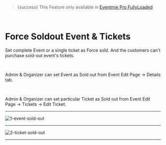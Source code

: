 > {success} This Feature only available in [Eventmie Pro FullyLoaded](https://classiebit.com/eventmie-pro-fullyloaded)

<br>

# Force Soldout Event & Tickets

Set complete Event or a single ticket as Force sold. And the customers can't purchase sold-out event's tickets.

<br>

Admin & Organizer can set Event as Sold out from Event Edit Page -> Details tab.

<br>

Admin & Organizer can set particular Ticket as Sold out from Event Edit Page -> Tickets -> Edit Ticket.

---

![1-event-sold-out](/images/v2/EventmieProFullyLoadedV2.0/1-event-sold-out.png "1-event-sold-out")

---

![2-ticket-sold-out](/images/v2/EventmieProFullyLoadedV2.0/2-ticket-sold-out.png "2-ticket-sold-out")

---
